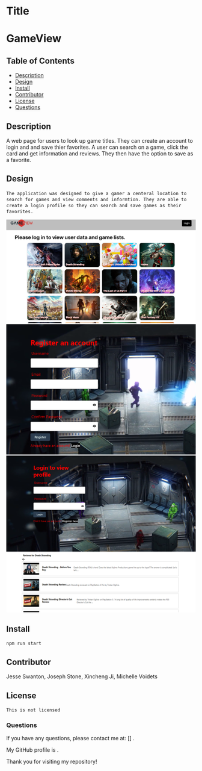 
  # Title
   <h1>GameView </h1>
   

  ## Table of Contents

  - [Description](#description)
  - [Design](#design)
  - [Install](#install)
  - [Contributor](#contributor)
  - [License](#license)
  - [Questions](#questions)


  ## Description

   A web page for users to look up game titles. They can create an account to  login and and save thier favorites. A user can search on a game, click the card and get information and reviews. They then have the option to save as a favorite. 

  ## Design

    The application was designed to give a gamer a centeral location to search for games and view comments and informtion. They are able to create a login profile so they can search and save games as their favorites. 

![alt text](Develop/assets/game_view.png)
![alt text](Develop/assets/register_user.png)
![alt text](Develop/assets/login.png)
![alt text](Develop/assets/reviews.png)


  ## Install

    npm run start

  ## Contributor

   Jesse Swanton, Joseph Stone, Xincheng Ji, Michelle Voidets

  ## License

    This is not licensed  

  ### Questions

  If you have any questions, please contact me at: [] . 

  My GitHub profile is [](https://guthub.com/).

  Thank you for visiting my repository!